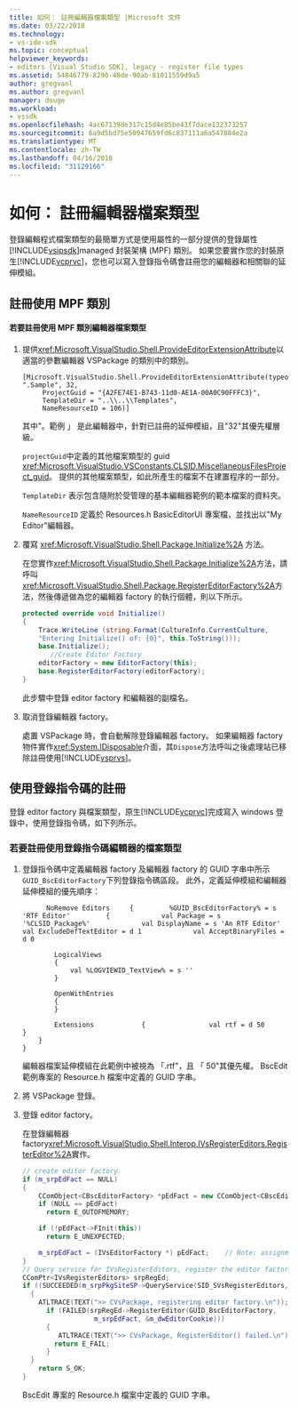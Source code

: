 ```yaml
---
title: 如何： 註冊編輯器檔案類型 |Microsoft 文件
ms.date: 03/22/2018
ms.technology:
- vs-ide-sdk
ms.topic: conceptual
helpviewer_keywords:
- editors [Visual Studio SDK], legacy - register file types
ms.assetid: 54846779-8290-48de-90ab-81011559d9a5
author: gregvanl
ms.author: gregvanl
manager: douge
ms.workload:
- vssdk
ms.openlocfilehash: 4ac67139de317c15d4e85be43f7dace132373257
ms.sourcegitcommit: 6a9d5bd75e50947659fd6c837111a6a547884e2a
ms.translationtype: MT
ms.contentlocale: zh-TW
ms.lasthandoff: 04/16/2018
ms.locfileid: "31129166"
---
```

# <a name="how-to-register-editor-file-types"></a>如何： 註冊編輯器檔案類型
登錄編輯程式檔案類型的最簡單方式是使用屬性的一部分提供的登錄屬性[!INCLUDE[vsipsdk](../extensibility/includes/vsipsdk_md.md)]managed 封裝架構 (MPF) 類別。 如果您要實作您的封裝原生[!INCLUDE[vcprvc](../code-quality/includes/vcprvc_md.md)]，您也可以寫入登錄指令碼會註冊您的編輯器和相關聯的延伸模組。

## <a name="registration-using-mpf-classes"></a>註冊使用 MPF 類別

#### <a name="to-register-editor-file-types-using-mpf-classes"></a>若要註冊使用 MPF 類別編輯器檔案類型

1.  提供<xref:Microsoft.VisualStudio.Shell.ProvideEditorExtensionAttribute>以適當的參數編輯器 VSPackage 的類別中的類別。

    ```
    [Microsoft.VisualStudio.Shell.ProvideEditorExtensionAttribute(typeof(EditorFactory), ".Sample", 32,
         ProjectGuid = "{A2FE74E1-B743-11d0-AE1A-00A0C90FFFC3}",
         TemplateDir = "..\\..\\Templates",
         NameResourceID = 106)]
    ```

     其中"。範例 」 是此編輯器中，針對已註冊的延伸模組，且"32"其優先權層級。

     `projectGuid`中定義的其他檔案類型的 guid <xref:Microsoft.VisualStudio.VSConstants.CLSID.MiscellaneousFilesProject_guid>。 提供的其他檔案類型，如此所產生的檔案不在建置程序的一部分。

     `TemplateDir` 表示包含隨附於受管理的基本編輯器範例的範本檔案的資料夾。

     `NameResourceID` 定義於 Resources.h BasicEditorUI 專案檔，並找出以"My Editor"編輯器。

2.  覆寫 <xref:Microsoft.VisualStudio.Shell.Package.Initialize%2A> 方法。

     在您實作<xref:Microsoft.VisualStudio.Shell.Package.Initialize%2A>方法，請呼叫<xref:Microsoft.VisualStudio.Shell.Package.RegisterEditorFactory%2A>方法，然後傳遞做為您的編輯器 factory 的執行個體，則以下所示。

    ```csharp
    protected override void Initialize()
    {
        Trace.WriteLine (string.Format(CultureInfo.CurrentCulture,
        "Entering Initialize() of: {0}", this.ToString()));
        base.Initialize();
           //Create Editor Factory
        editorFactory = new EditorFactory(this);
        base.RegisterEditorFactory(editorFactory);
    }
    ```

     此步驟中登錄 editor factory 和編輯器的副檔名。

3.  取消登錄編輯器 factory。

     處置 VSPackage 時，會自動解除登錄編輯器 factory。 如果編輯器 factory 物件實作<xref:System.IDisposable>介面，其`Dispose`方法呼叫之後處理站已移除註冊使用[!INCLUDE[vsprvs](../code-quality/includes/vsprvs_md.md)]。

## <a name="registration-using-a-registry-script"></a>使用登錄指令碼的註冊
 登錄 editor factory 與檔案類型，原生[!INCLUDE[vcprvc](../code-quality/includes/vcprvc_md.md)]完成寫入 windows 登錄中，使用登錄指令碼，如下列所示。

### <a name="to-register-editor-file-types-using-a-registry-script"></a>若要註冊使用登錄指令碼編輯器的檔案類型

1.  登錄指令碼中定義編輯器 factory 及編輯器 factory 的 GUID 字串中所示`GUID_BscEditorFactory`下列登錄指令碼區段。 此外，定義延伸模組和編輯器延伸模組的優先順序：

    ```
          NoRemove Editors     {         %GUID_BscEditorFactory% = s 'RTF Editor'         {             val Package = s '%CLSID_Package%'             val DisplayName = s 'An RTF Editor'             val ExcludeDefTextEditor = d 1             val AcceptBinaryFiles = d 0

            LogicalViews
            {
                val %LOGVIEWID_TextView% = s ''
            }

            OpenWithEntries
            {
            }

            Extensions            {                val rtf = d 50            }
        }
    }
    ```

     編輯器檔案延伸模組在此範例中被視為 「.rtf"，且 「 50"其優先權。 BscEdit 範例專案的 Resource.h 檔案中定義的 GUID 字串。

2.  將 VSPackage 登錄。

3.  登錄 editor factory。

     在登錄編輯器 factory<xref:Microsoft.VisualStudio.Shell.Interop.IVsRegisterEditors.RegisterEditor%2A>實作。

    ```cpp
    // create editor factory.
    if (m_srpEdFact == NULL)
    {
        CComObject<CBscEditorFactory> *pEdFact = new CComObject<CBscEditorFactory>;
        if (NULL == pEdFact)
          return E_OUTOFMEMORY;

        if (!pEdFact->FInit(this))
          return E_UNEXPECTED;

        m_srpEdFact = (IVsEditorFactory *) pEdFact;    // Note: assignment to a smart pointer does an AddRef()
    }
    // Query service for IVsRegisterEditors, register the editor factory
    CComPtr<IVsRegisterEditors> srpRegEd;
    if ((SUCCEEDED(m_srpPkgSiteSP->QueryService(SID_SVsRegisterEditors, IID_IVsRegisterEditors,(void **)&srpRegEd ))) && (srpRegEd != NULL))
      {
        ATLTRACE(TEXT(">> CVsPackage, registering editor factory.\n"));
          if (FAILED(srpRegEd->RegisterEditor(GUID_BscEditorFactory,
                      m_srpEdFact, &m_dwEditorCookie)))
          {
             ATLTRACE(TEXT(">> CVsPackage, RegisterEditor() failed.\n"));
            return E_FAIL;
          }
      }
        return S_OK;
    }
    ```

     BscEdit 專案的 Resource.h 檔案中定義的 GUID 字串。